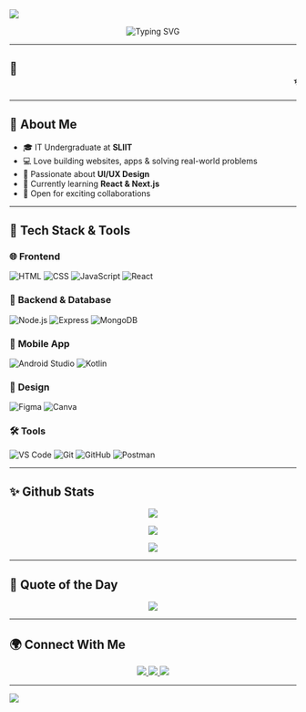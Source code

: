 <!-- 🌊 Animated Header -->
<img src="https://capsule-render.vercel.app/api?type=waving&color=F70000,D100D1,3D53FF&height=200&section=header&text=Hey%20There!%20I'm%20Gayani%20Manesha%20👩‍💻&fontSize=40&fontColor=ffffff&animation=fadeIn"/>

<p align="center">
  <img src="https://readme-typing-svg.herokuapp.com?font=Fira+Code&size=24&duration=4000&pause=1000&color=F70000&center=true&vCenter=true&multiline=true&width=600&lines=🚀+IT+Undergraduate;💻+Web+%7C+Mobile+Developer;🎨+UI%2FUX+Designer;🌟+Welcome+to+My+Profile!" alt="Typing SVG"/>
</p>

---

## 🌟 <marquee behavior="scroll" direction="left" scrollamount="8">✨ Passionate about turning ideas into real-world projects through code & design ✨</marquee>

---

## 🧠 About Me

- 🎓 IT Undergraduate at **SLIIT**
- 💻 Love building websites, apps & solving real-world problems
- 🎨 Passionate about **UI/UX Design**
- 🌱 Currently learning **React & Next.js**
- 🚀 Open for exciting collaborations

---

## 🚀 Tech Stack & Tools

### 🌐 **Frontend**
![HTML](https://img.shields.io/badge/HTML-E34F26?style=for-the-badge&logo=html5)
![CSS](https://img.shields.io/badge/CSS-1572B6?style=for-the-badge&logo=css3)
![JavaScript](https://img.shields.io/badge/JavaScript-F7DF1E?style=for-the-badge&logo=javascript&logoColor=black)
![React](https://img.shields.io/badge/React-61DAFB?style=for-the-badge&logo=react)

### 🔗 **Backend & Database**
![Node.js](https://img.shields.io/badge/Node.js-339933?style=for-the-badge&logo=nodedotjs)
![Express](https://img.shields.io/badge/Express-000000?style=for-the-badge&logo=express)
![MongoDB](https://img.shields.io/badge/MongoDB-47A248?style=for-the-badge&logo=mongodb)

### 📱 **Mobile App**
![Android Studio](https://img.shields.io/badge/Android%20Studio-3DDC84?style=for-the-badge&logo=androidstudio)
![Kotlin](https://img.shields.io/badge/Kotlin-7F52FF?style=for-the-badge&logo=kotlin)

### 🎨 **Design**
![Figma](https://img.shields.io/badge/Figma-F24E1E?style=for-the-badge&logo=figma)
![Canva](https://img.shields.io/badge/Canva-00C4CC?style=for-the-badge&logo=canva)

### 🛠️ **Tools**
![VS Code](https://img.shields.io/badge/VS%20Code-007ACC?style=for-the-badge&logo=visualstudiocode)
![Git](https://img.shields.io/badge/Git-F05032?style=for-the-badge&logo=git)
![GitHub](https://img.shields.io/badge/GitHub-181717?style=for-the-badge&logo=github)
![Postman](https://img.shields.io/badge/Postman-FF6C37?style=for-the-badge&logo=postman)

---

## ✨ Github Stats

<p align="center">
  <img src="https://github-readme-stats.vercel.app/api?username=GayaniManesha&show_icons=true&theme=radical&border_radius=10">
</p>
<p align="center">
  <img src="https://streak-stats.demolab.com?user=GayaniManesha&theme=radical&border_radius=10">
</p>
<p align="center">
  <img src="https://github-readme-stats.vercel.app/api/top-langs/?username=GayaniManesha&layout=compact&theme=radical&border_radius=10">
</p>

---

## 🔮 Quote of the Day

<p align="center">
  <img src="https://quotes-github-readme.vercel.app/api?type=horizontal&theme=radical">
</p>

---

## 🌍 Connect With Me

<p align="center">
  <a href="https://www.linkedin.com/in/gayani-jayasundara-4293b9361">
    <img src="https://img.shields.io/badge/LinkedIn-blue?style=for-the-badge&logo=linkedin&logoColor=white" />
  </a>
  <a href="https://lnkd.in/dzVYH2z9">
    <img src="https://img.shields.io/badge/Portfolio-FF5733?style=for-the-badge&logo=firefox&logoColor=white" />
  </a>
  <a href="mailto:gayanimanesha@gmail.com">
    <img src="https://img.shields.io/badge/Gmail-D14836?style=for-the-badge&logo=gmail&logoColor=white" />
  </a>
</p>

---

<!-- 🌊 Animated Footer -->
<img src="https://capsule-render.vercel.app/api?type=waving&color=3D53FF,D100D1,F70000&height=120&section=footer"/>
